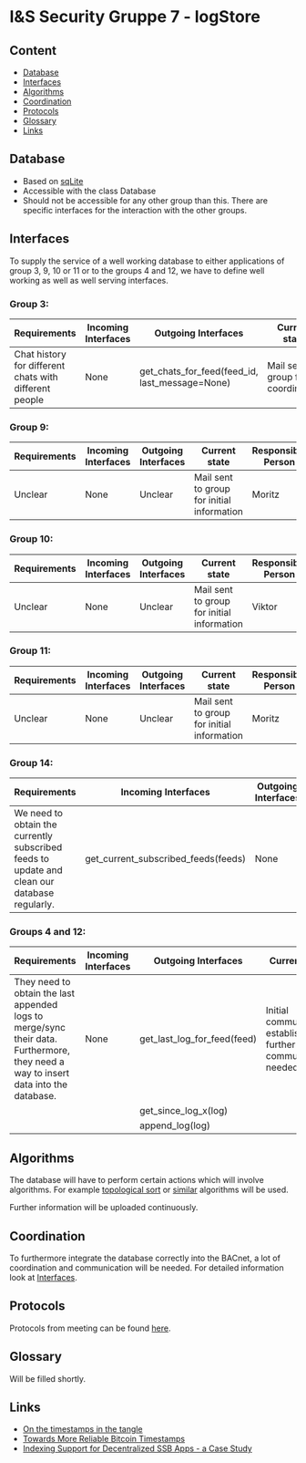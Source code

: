 # I&S Security Gruppe 7 - logStore

## Content

*   [Database](#database)
*   [Interfaces](#interfaces)
*   [Algorithms](#algorithms)
*   [Coordination](#coordination)
*   [Protocols](#protocols)
*   [Glossary](#glossary)
*   [Links](#links)

## Database

* Based on [sqLite](https://www.sqlite.org/index.html)
* Accessible with the class Database
* Should not be accessible for any other group than this. There are specific interfaces for the interaction with the other groups.

## Interfaces

To supply the service of a well working database to either applications of group 3, 9, 10 or 11 or to the groups 4 and 12, we have to define well working as well as well serving interfaces.

### Group 3:

| Requirements                                           | Incoming Interfaces | Outgoing Interfaces                            | Current state                       | Responsible Person |
|--------------------------------------------------------|---------------------|------------------------------------------------|-------------------------------------|--------------------|
| Chat history for different chats with different people | None                | get_chats_for_feed(feed_id, last_message=None) | Mail sent to group for coordination | Viktor             |

### Group 9:

| Requirements | Incoming Interfaces | Outgoing Interfaces | Current state                              | Responsible Person |
|--------------|---------------------|---------------------|--------------------------------------------|--------------------|
| Unclear      | None                | Unclear             | Mail sent to group for initial information | Moritz             |

### Group 10: 

| Requirements | Incoming Interfaces | Outgoing Interfaces | Current state                              | Responsible Person |
|--------------|---------------------|---------------------|--------------------------------------------|--------------------|
| Unclear      | None                | Unclear             | Mail sent to group for initial information | Viktor             |

### Group 11:

| Requirements | Incoming Interfaces | Outgoing Interfaces | Current state                              | Responsible Person |
|--------------|---------------------|---------------------|--------------------------------------------|--------------------|
| Unclear      | None                | Unclear             | Mail sent to group for initial information | Moritz             |

### Group 14:

| Requirements                                                                                 | Incoming Interfaces                 | Outgoing Interfaces | Current state                              | Responsible Person |
|----------------------------------------------------------------------------------------------|-------------------------------------|---------------------|--------------------------------------------|--------------------|
| We need to obtain the currently subscribed feeds to update and clean our database regularly. | get_current_subscribed_feeds(feeds) | None                | Mail sent to group for initial information | Moritz             |

### Groups 4 and 12:

| Requirements                                                                                                                        | Incoming Interfaces | Outgoing Interfaces         | Current state                                                    | Responsible Person |
|-------------------------------------------------------------------------------------------------------------------------------------|---------------------|-----------------------------|------------------------------------------------------------------|--------------------|
| They need to obtain the last appended logs to merge/sync their data. Furthermore, they need a way to insert data into the database. | None                | get_last_log_for_feed(feed) | Initial communication established, further communication needed. | Moritz & Viktor    |
|                                                                                                                                     |                     | get_since_log_x(log)        |                                                                  |                    |
|                                                                                                                                     |                     | append_log(log)             |                                                                  |                    |

## Algorithms

The database will have to perform certain actions which will involve algorithms. For example [topological sort](https://en.wikipedia.org/wiki/Topological_sorting) or [similar](https://en.wikipedia.org/wiki/Category:Database_algorithms) algorithms will be used. 

Further information will be uploaded continuously.

## Coordination

To furthermore integrate the database correctly into the BACnet, a lot of coordination and communication will be needed. For detailed information look at [Interfaces](#interfaces).

## Protocols

Protocols from meeting can be found [here](https://github.com/cn-uofbasel/BACnet/tree/master/groups/07-logStore/Protocols).

## Glossary

Will be filled shortly.

## Links

* [On the timestamps in the tangle](https://assets.ctfassets.net/r1dr6vzfxhev/4iQXZ7bZGwSsE26SkqOQao/2ebf046578dabec5c1d3c48ed442c86f/On_timestamps_in_the_Tangle.pdf)
* [Towards More Reliable
Bitcoin Timestamps](https://arxiv.org/pdf/1803.09028.pdf)
* [Indexing Support for Decentralized SSB Apps - a Case Study](https://drive.google.com/file/d/1PyjW1zXxL00kidhn7R9k6mvYNqSiTugD/view?usp=sharing)
